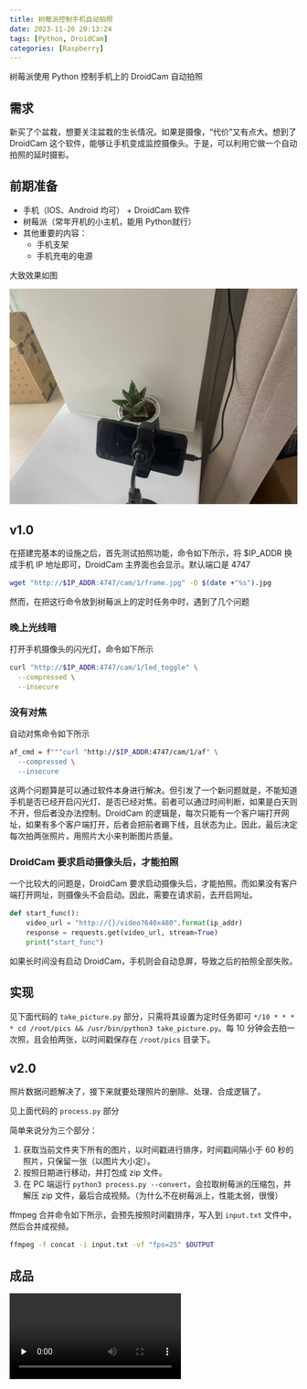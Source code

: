 ```yaml
---
title: 树莓派控制手机自动拍照
date: 2023-11-26 20:13:24
tags: [Python, DroidCam]
categories: [Raspberry]
---
```


树莓派使用 Python 控制手机上的 DroidCam 自动拍照

<!-- more -->

## 需求

新买了个盆栽，想要关注盆栽的生长情况。如果是摄像，“代价”又有点大。想到了 DroidCam 这个软件，能够让手机变成监控摄像头。于是，可以利用它做一个自动拍照的延时摄影。

## 前期准备

- 手机（IOS、Android 均可） + DroidCam 软件
- 树莓派（常年开机的小主机，能用 Python就行）
- 其他重要的内容：
  - 手机支架
  - 手机充电的电源

大致效果如图

![](https://raw.githubusercontent.com/wnma3mz/blog_posts/master/imgs/raspberry_droidcam/IMG_20201126_201708.jpg)

## v1.0

在搭建完基本的设施之后，首先测试拍照功能，命令如下所示，将 $IP_ADDR 换成手机 IP 地址即可，DroidCam 主界面也会显示。默认端口是 4747

```bash
wget "http://$IP_ADDR:4747/cam/1/frame.jpg" -O $(date +"%s").jpg
```

然而，在把这行命令放到树莓派上的定时任务中时，遇到了几个问题

### 晚上光线暗

打开手机摄像头的闪光灯，命令如下所示

```bash
curl "http://$IP_ADDR:4747/cam/1/led_toggle" \
  --compressed \
  --insecure
```

### 没有对焦

自动对焦命令如下所示

```bash
af_cmd = f"""curl "http://$IP_ADDR:4747/cam/1/af" \
  --compressed \
  --insecure
```

这两个问题算是可以通过软件本身进行解决。但引发了一个新问题就是，不能知道手机是否已经开启闪光灯、是否已经对焦。前者可以通过时间判断，如果是白天则不开，但后者没办法控制。DroidCam 的逻辑是，每次只能有一个客户端打开网址，如果有多个客户端打开，后者会把前者踢下线，且状态为止。因此，最后决定每次拍两张照片，用照片大小来判断图片质量。

### DroidCam 要求启动摄像头后，才能拍照

一个比较大的问题是，DroidCam 要求启动摄像头后，才能拍照。而如果没有客户端打开网址，则摄像头不会启动。因此，需要在请求前，去开启网址。

```python
def start_func():
    video_url = "http://{}/video?640x480".format(ip_addr)
    response = requests.get(video_url, stream=True)
    print("start_func")
```

如果长时间没有启动 DroidCam，手机则会自动息屏，导致之后的拍照全部失败。

## 实现

见下面代码的 `take_picture.py` 部分，只需将其设置为定时任务即可 `*/10 * * * * cd /root/pics && /usr/bin/python3 take_picture.py`。每 10 分钟会去拍一次照，且会拍两张，以时间戳保存在 `/root/pics` 目录下。

<script src="https://gist.github.com/wnma3mz/a583832cbca9965a733834fbcae42352.js"></script>

## v2.0

照片数据问题解决了，接下来就要处理照片的删除、处理、合成逻辑了。

见上面代码的 `process.py` 部分

简单来说分为三个部分：

1. 获取当前文件夹下所有的图片，以时间戳进行排序，时间戳间隔小于 60 秒的照片，只保留一张（以图片大小定）。
2. 按照日期进行移动，并打包成 zip 文件。
3. 在 PC 端运行 `python3 process.py --convert`，会拉取树莓派的压缩包，并解压 zip 文件，最后合成视频。（为什么不在树莓派上，性能太弱，很慢）


ffmpeg 合并命令如下所示，会预先按照时间戳排序，写入到 `input.txt` 文件中，然后合并成视频。

```bash
ffmpeg -f concat -i input.txt -vf "fps=25" $OUTPUT
```

## 成品

<video id="video" controls="" preload="none">
    <source id="mp4" src="https://raw.githubusercontent.com/wnma3mz/blog_posts/master/imgs/raspberry_droidcam/301_1697855508.mp4" type="video/mp4">
</videos>